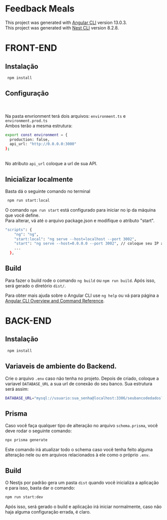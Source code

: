 # Feedback Meals

This project was generated with [Angular CLI](https://github.com/angular/angular-cli) version 13.0.3. <br>
This project was generated with [Nest CLI](https://github.com/nestjs/nest-cli) version 8.2.8.

# FRONT-END

## Instalação
``` bash
 npm install
```

## Configuração

<br><br> Na pasta envrionment terá dois arquivos: `environment.ts` e `environment.prod.ts`
<br>Ambos terão a mesma estrutura: 
``` bash 
export const environment = {
  production: false,
  api_url: "http://0.0.0.0:3000"
};
```
<br> No atributo `api_url` coloque a url de sua API. <br>

## Inicializar localmente
Basta dá o seguinte comando no terminal
``` bash
 npm run start:local
```

O comando `npm run start` está configurado para iniciar no ip da máquina que você define.<br>
Para alterar, vá até o arquivo package.json e modifique o atributo "start". 
``` bash
"scripts": {
    "ng": "ng",
    "start:local": "ng serve --host=localhost --port 3002",
    "start": "ng serve --host=0.0.0.0 --port 3002", // coloque seu IP aqui caso queira expor sua aplicação para rede local.
    ...
  },
```

## Build
Para fazer o build rode o comando `ng build` ou `npm run build`. Após isso, será gerado o diretório `dist/`.

Para obter mais ajuda sobre o Angular CLI use `ng help` ou vá para página a [Angular CLI Overview and Command Reference](https://angular.io/cli).

# BACK-END

## Instalação
``` bash
 npm install
```

## Variaveis de ambiente do Backend.
Crie o arquivo `.env` caso não tenha no projeto.
Depois de criado, coloque a variavel `DATABASE_URL` a sua url de conexão do seu banco.
Sua estrutura será assim:
``` bash
DATABASE_URL="mysql://usuario:sua_senha@localhost:3306/seubancodedados?schema=public"
```
## Prisma
Caso você faça qualquer tipo de alteração no arquivo `schema.prisma`, você deve rodar o seguinte comando:
``` bash
npx prisma generate
```
Este comando irá atualizar todo o schema caso você tenha feito alguma alteração nele ou em arquivos relacionados à ele como o próprio `.env`.

## Build
O Nestjs por padrão gera um pasta `dist` quando você inicializa a aplicação e para isso, basta dar o comando:
``` bash
npm run start:dev
```
Após isso, será gerado o build e aplicação irá iniciar normalmente, caso não haja alguma configuração errada, é claro.

